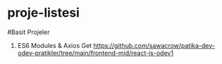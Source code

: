 # proje-listesi

#Basit Projeler
1) ES6 Modules & Axios Get
https://github.com/sawacrow/patika-dev-odev-pratikler/tree/main/frontend-mid/react-js-odev1
